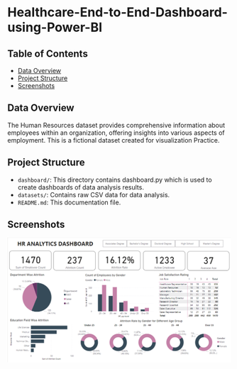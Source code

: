 # Healthcare-End-to-End-Dashboard-using-Power-BI

## Table of Contents
- [Data Overview](#overview)
- [Project Structure](#project-structure)
- [Screenshots](#Screenshots)

## Data Overview
The Human Resources dataset provides comprehensive information about employees within an organization, offering insights into various aspects of employment. This is a fictional dataset created for visualization Practice.

## Project Structure
- `dashboard/`: This directory contains dashboard.py which is used to create dashboards of data analysis results.
- `datasets/`: Contains raw CSV data for data analysis.
- `README.md`: This documentation file.

## Screenshots

<img width="937" alt="Summary Page" src="Photos/Dashboard Screenshot.png">